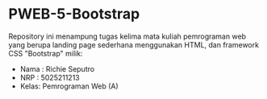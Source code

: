 # PWEB-5-Bootstrap

Repository ini menampung tugas kelima mata kuliah pemrograman web yang berupa
landing page sederhana menggunakan HTML, dan framework CSS "Bootstrap" milik:

- Nama : Richie Seputro
- NRP : 5025211213
- Kelas: Pemrograman Web (A)